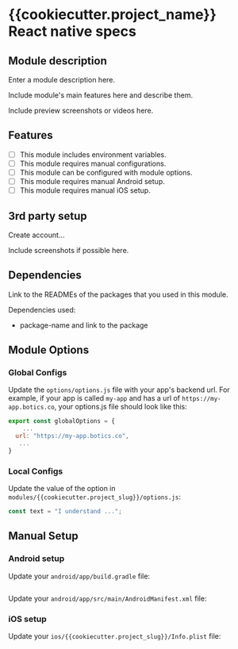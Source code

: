 # {{cookiecutter.project_name}} React native specs

## Module description

Enter a module description here.

Include module's main features here and describe them.

Include preview screenshots or videos here.

## Features

- [ ] This module includes environment variables.
- [ ] This module requires manual configurations.
- [ ] This module can be configured with module options.
- [ ] This module requires manual Android setup.
- [ ] This module requires manual iOS setup.

## 3rd party setup

Create account...

Include screenshots if possible here.

## Dependencies

Link to the READMEs of the packages that you used in this module.

Dependencies used:
- package-name and link to the package

## Module Options

### Global Configs

Update the ``options/options.js`` file with your app's backend url. For example, if your app is called `my-app` and has a url of `https://my-app.botics.co`, your options.js file should look like this:
```js
export const globalOptions = {
    ...
  url: "https://my-app.botics.co",
   ...
}
```

### Local Configs

Update the value of the option in `modules/{{cookiecutter.project_slug}}/options.js`:
```js
const text = "I understand ...";
```

## Manual Setup

### Android setup

Update your `android/app/build.gradle` file:
```
```
Update your `android/app/src/main/AndroidManifest.xml` file:


### iOS setup

Update your `ios/{{cookiecutter.project_slug}}/Info.plist` file:
